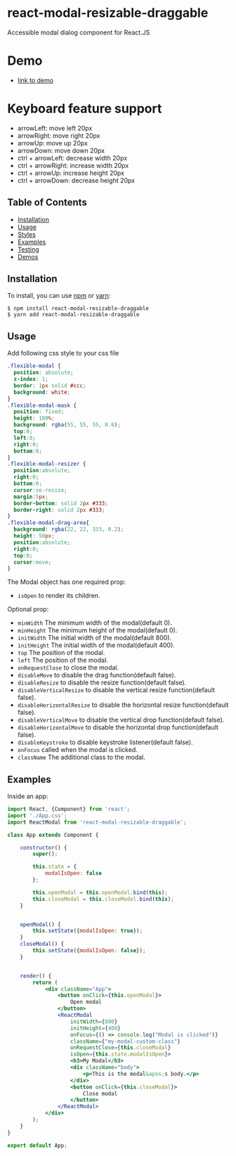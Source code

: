 # react-modal-resizable-draggable

Accessible modal dialog component for React.JS

# Demo
* [link to demo](https://wwan5803.github.io/react-modal-resizable-draggable/)

# Keyboard feature support
* arrowLeft: move left 20px
* arrowRight: move right 20px
* arrowUp: move up 20px
* arrowDown: move down 20px
* ctrl + arrowLeft: decrease width 20px
* ctrl + arrowRight: increase width 20px
* ctrl + arrowUp: increase height 20px
* ctrl + arrowDown: decrease height 20px

## Table of Contents

* [Installation](#installation)
* [Usage](#usage)
* [Styles](#styles)
* [Examples](#examples)
* [Testing](#testing)
* [Demos](#demos)

## Installation

To install, you can use [npm](https://npmjs.org/) or [yarn](https://yarnpkg.com):


    $ npm install react-modal-resizable-draggable
    $ yarn add react-modal-resizable-draggable


## Usage
Add following css style to your css file
```css
.flexible-modal {
  position: absolute;
  z-index: 1;
  border: 1px solid #ccc;
  background: white;
}
.flexible-modal-mask {
  position: fixed;
  height: 100%;
  background: rgba(55, 55, 55, 0.6);
  top:0;
  left:0;
  right:0;
  bottom:0;
}
.flexible-modal-resizer {
  position:absolute;
  right:0;
  bottom:0;
  cursor:se-resize;
  margin:5px;
  border-bottom: solid 2px #333;
  border-right: solid 2px #333;
}
.flexible-modal-drag-area{
  background: rgba(22, 22, 333, 0.2);
  height: 50px;
  position:absolute;
  right:0;
  top:0;
  cursor:move;
}
```

The Modal object has one required prop:

- `isOpen` to render its children.

Optional prop:

- `minWidth` The minimum width of the modal(default 0).
- `minHeight` The minimum height of the modal(default 0).
- `initWidth` The initial width of the modal(default 800).
- `initHeight` The initial width of the modal(default 400).
- `top` The position of the modal.
- `left` The position of the modal.
- `onRequestClose` to close the modal.
- `disableMove` to disable the drag function(default false).
- `disableResize` to disable the resize function(default false).
- `disableVerticalResize` to disable the vertical resize function(default false).
- `disableHorizontalResize` to disable the horizontal resize function(default false).
- `disableVerticalMove` to disable the vertical drop function(default false).
- `disableHorizontalMove` to disable the horizontal drop function(default false).
- `disableKeystroke` to disable keystroke listener(default false).
- `onFocus` called when the modal is clicked.
- `className` The additional class to the modal.


## Examples

Inside an app:

```jsx
import React, {Component} from 'react';
import './App.css';
import ReactModal from 'react-modal-resizable-draggable';

class App extends Component {

    constructor() {
        super();

        this.state = {
            modalIsOpen: false
        };

        this.openModal = this.openModal.bind(this);
        this.closeModal = this.closeModal.bind(this);
    }


    openModal() {
        this.setState({modalIsOpen: true});
    }
    closeModal() {
        this.setState({modalIsOpen: false});
    }


    render() {
        return (
            <div className="App">
                <button onClick={this.openModal}>
                    Open modal
                </button>
                <ReactModal 
                    initWidth={800} 
                    initHeight={400} 
                    onFocus={() => console.log("Modal is clicked")}
                    className={"my-modal-custom-class"}
                    onRequestClose={this.closeModal} 
                    isOpen={this.state.modalIsOpen}>
                    <h3>My Modal</h3>
                    <div className="body">
                        <p>This is the modal&apos;s body.</p>
                    </div>
                    <button onClick={this.closeModal}>
                        Close modal
                    </button>
                </ReactModal>
            </div>
        );
    }
}

export default App;

```

